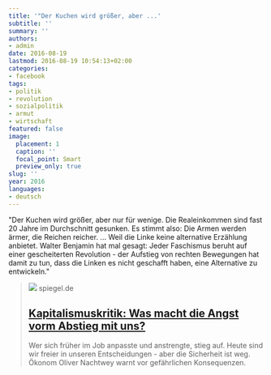 ```yaml
---
title: '"Der Kuchen wird größer, aber ...'
subtitle: ''
summary: ''
authors:
- admin
date: 2016-08-19
lastmod: 2016-08-19 10:54:13+02:00
categories:
- facebook
tags:
- politik
- revolution
- sozialpolitik
- armut
- wirtschaft
featured: false
image:
  placement: 1
  caption: ''
  focal_point: Smart
  preview_only: true
slug: ''
year: 2016
languages:
- deutsch
---
```


"Der Kuchen wird größer, aber nur für wenige. Die Realeinkommen sind fast 20 Jahre im Durchschnitt gesunken. Es stimmt also: Die Armen werden ärmer, die Reichen reicher.
...
Weil die Linke keine alternative Erzählung anbietet. Walter Benjamin hat mal gesagt: Jeder Faschismus beruht auf einer gescheiterten Revolution - der Aufstieg von rechten Bewegungen hat damit zu tun, dass die Linken es nicht geschafft haben, eine Alternative zu entwickeln."
> [![](https://cdn.prod.www.spiegel.de/public/spon/images/logos/fb_logo_default.jpg)](http://www.spiegel.de/kultur/gesellschaft/kapitalismuskritik-was-macht-die-angst-vorm-abstieg-mit-uns-a-1106577.html)
> spiegel.de
> ## [Kapitalismuskritik: Was macht die Angst vorm Abstieg mit uns?](http://www.spiegel.de/kultur/gesellschaft/kapitalismuskritik-was-macht-die-angst-vorm-abstieg-mit-uns-a-1106577.html)
>
>Wer sich früher im Job anpasste und anstrengte, stieg auf. Heute sind wir freier in unseren Entscheidungen - aber die Sicherheit ist weg. Ökonom Oliver Nachtwey warnt vor gefährlichen Konsequenzen.